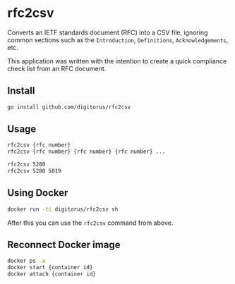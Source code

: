 # rfc2csv

Converts an IETF standards document (RFC) into a CSV file, ignoring common sections such as the `Introduction`, `Definitions`, `Acknowledgements`, etc.

This application was written with the intention to create a quick compliance check list from an RFC document.

## Install
```bash
go install github.com/digitorus/rfc2csv
```

## Usage
```bash
rfc2csv {rfc number}
rfc2csv {rfc number} {rfc number} {rfc number} ...

rfc2csv 5280
rfc2csv 5280 5019
```

## Using Docker
```bash
docker run -ti digitorus/rfc2csv sh
```
After this you can use the `rfc2csv` command from above.

## Reconnect Docker image
```bash
docker ps -a
docker start {container id}
docker attach {container id}
```